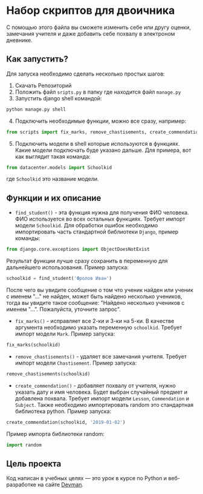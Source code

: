# Набор скриптов для двоичника
С помощью этого файла вы сможете изменить себе или другу оценки, замечания учителя и даже добавить себе похвалу в электроном дневнике.

## Как запустить?
Для запуска необходимо сделать несколько простых шагов:
1. Скачать Репозиторий
2. Положить файл `sripts.py` в папку где находится файл `manage.py`
3. Запустить django shell командой:
```bash
python manage.py shell
```
4. Подключить необходимые функции, можно все сразу, например:
 ```python
from scripts import fix_marks, remove_chastisements, create_commendation, find_student
```
5. Подключить модели в shell которые используются в функциях. Какие модели подключать буде указано дальше. Для примера, вот как выглядит такая команда:
```python
from datacenter.models import Schoolkid 
```
где `Schoolkid` это название модели.
## Функции и их описание
- `find_student()` - эта функция нужна для получения ФИО человека. ФИО используется во всех остальных функциях. Требует импорт модели `Schoolkid`. Для обработки ошибок необходимо импортировать часть стандартной библиотеки `Django`, пример команды:
```python
from django.core.exceptions import ObjectDoesNotExist
```
 Результат функции лучше сразу сохранить в переменную для дальнейшего использования. Пример запуска:    
```python
schoolkid = find_student('Фролов Иван')
```
После чего вы увидите сообщение о том что ученик найден или ученик с именем "..." не найден, может быть найдено несколько учеников, тогда вы увидите такое сообщение: "Найдено несколько учеников с именем "...". Пожалуйста, уточните запрос".   
- `fix_marks()` - исправляет все 2-ки и 3-ки на 5-ки. В качестве аргумента необходимо указать переменную `schoolkid`. Требует импорт модели `Mark`. Пример запуска:
```python
fix_marks(schoolkid)
```
- `remove_chastisements()` - удаляет все замечания учителя. Требует импорт модели `Chastisement`. Пример запуска:
```python
remove_chastisements(schoolkid)
```
- `create_commendation()` - добавляет похвалу от учителя, нужно указать дату и имя человека. Будет выбран случайный предмет и добавлена похвала. Требует импорт модели `Lesson`, `Commendation` и `Subject`. Также необходимо импортировать random это стандартная библиотека python. Пример запуска:
```python
create_commendation(schoolkid, '2019-01-02')
```
Пример импорта библиотеки random:
```python
import random
```
## Цель проекта
Код написан в учебных целях — это урок в курсе по Python и веб-разработке на сайте [Devman](https://dvmn.org).